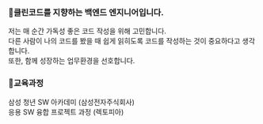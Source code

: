 ### 👋클린코드를 지향하는 백엔드 엔지니어입니다.
저는 매 순간 가독성 좋은 코드 작성을 위해 고민합니다.</br>
다른 사람이 나의 코드를 봤을 때 쉽게 읽히도록 코드를 작성하는 것이 중요하다고 생각합니다.</br>
또한, 함께 성장하는 업무환경을 선호합니다.

### 🌱교육과정
삼성 청년 SW 아카데미 (삼성전자주식회사)</br>
응용 SW 융합 프로젝트 과정 (렉토피아)

<!--
**tjdwls3469/tjdwls3469** is a ✨ _special_ ✨ repository because its `README.md` (this file) appears on your GitHub profile.

Here are some ideas to get you started:

- 🔭 I’m currently working on ...
- 🌱 I’m currently learning ...
- 👯 I’m looking to collaborate on ...
- 🤔 I’m looking for help with ...
- 💬 Ask me about ...
- 📫 How to reach me: ...
- 😄 Pronouns: ...
- ⚡ Fun fact: ...
-->
